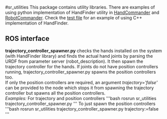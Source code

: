 #sr_utilities
This package contains utility libraries.
There are examples of using python implementation of HandFinder utility in [HandCommander](../sr_robot_commander/doc/tutorial/HandCommander.md) and [RobotCommander](../sr_robot_commander/doc/tutorial/RobotCommander.md).
Check the [test file](test/test_hand_finder.cpp) for an example of using C++ implementation of HandFinder.

## ROS interface
**trajectory_controller_spawner.py** checks the hands installed on the system (with HandFinder library) and finds the actual hand joints by parsing the URDF from parameter server (robot_description). It then spawn the trajectory controller for the hands. If joints do not have position controllers running, trajectory_controller_spawner.py spawns the position controllers too.  
If only the position controllers are required, an argument *trajectory='false'* can be provided to the node which stops it from spawning the trajectory controller but spawns all the position controllers.  
*Examples:*
For trajectory and position controllers
'''bash
rosrun sr_utilities trajectory_controller_spawner.py
''' 
To just spawn the position controllers
'''bash
rosrun sr_utilities trajectory_controller_spawner.py trajectory:=false
'''